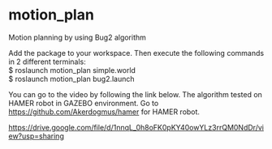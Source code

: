# motion_plan
Motion planning by using Bug2 algorithm

Add the package to your workspace. Then execute the following commands in 2 different terminals:         
$ roslaunch motion_plan simple.world   
$ roslaunch motion_plan bug2.launch

You can go to the video by following the link below. The algorithm tested on HAMER robot in GAZEBO environment. Go to 
https://github.com/Akerdogmus/hamer for HAMER robot.

https://drive.google.com/file/d/1nnqL_0h8oFK0pKY40owYLz3rrQM0NdDr/view?usp=sharing


